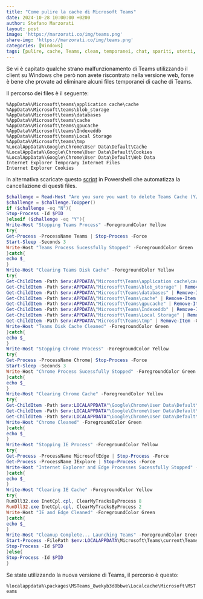 ```yaml
---
title: "Come pulire la cache di Microsoft Teams"
date: 2024-10-28 10:00:00 +0200
author: Stefano Marzorati
layout: post
image: 'https://marzorati.co/img/teams.png'
share-img: 'https://marzorati.co/img/teams.png'
categories: [Windows]
tags: [pulire, cache, Teams, clean, temporanei, chat, spariti, utenti, chat]
---
```

Se vi è capitato qualche strano malfunzionamento di Teams utilizzando il client su Windows che però non avete riscontrato nella versione web, forse è bene che provate ad eliminare alcuni files temporanei di cache di Teams.

Il percorso dei files è il seguente:

    %AppData%\Microsoft\teams\application cache\cache
    %AppData%\Microsoft\teams\blob_storage
    %AppData%\Microsoft\teams\databases
    %AppData%\Microsoft\teams\cache
    %AppData%\Microsoft\teams\gpucache
    %AppData%\Microsoft\teams\Indexeddb
    %AppData%\Microsoft\teams\Local Storage
    %AppData%\Microsoft\teams\tmp
    %LocalAppData%\Google\Chrome\User Data\Default\Cache
    %LocalAppData%\Google\Chrome\User Data\Default\Cookies
    %LocalAppData%\Google\Chrome\User Data\Default\Web Data
    Internet Explorer Temporary Internet Files
    Internet Explorer Cookies


In alternativa scaricate questo <a href="https://marzorati.co/download/clear_cache_Teams.ps1" target="_blank">script</a> in Powershell che automatizza la cancellazione di questi files.

~~~powershell
$challenge = Read-Host "Are you sure you want to delete Teams Cache (Y/N)?"
$challenge = $challenge.ToUpper()
if ($challenge -eq "N"){
Stop-Process -Id $PID
}elseif ($challenge -eq "Y"){
Write-Host "Stopping Teams Process" -ForegroundColor Yellow
try{
Get-Process -ProcessName Teams | Stop-Process -Force
Start-Sleep -Seconds 3
Write-Host "Teams Process Sucessfully Stopped" -ForegroundColor Green
}catch{
echo $_
}
Write-Host "Clearing Teams Disk Cache" -ForegroundColor Yellow
try{
Get-ChildItem -Path $env:APPDATA\"Microsoft\Teams\application cache\cache" | Remove-Item -Confirm:$false
Get-ChildItem -Path $env:APPDATA\"Microsoft\Teams\blob_storage" | Remove-Item -Confirm:$false
Get-ChildItem -Path $env:APPDATA\"Microsoft\Teams\databases" | Remove-Item -Confirm:$false
Get-ChildItem -Path $env:APPDATA\"Microsoft\Teams\cache" | Remove-Item -Confirm:$false
Get-ChildItem -Path $env:APPDATA\"Microsoft\Teams\gpucache" | Remove-Item -Confirm:$false
Get-ChildItem -Path $env:APPDATA\"Microsoft\Teams\Indexeddb" | Remove-Item -Confirm:$false
Get-ChildItem -Path $env:APPDATA\"Microsoft\Teams\Local Storage" | Remove-Item -Confirm:$false
Get-ChildItem -Path $env:APPDATA\"Microsoft\Teams\tmp" | Remove-Item -Confirm:$false
Write-Host "Teams Disk Cache Cleaned" -ForegroundColor Green
}catch{
echo $_
}
Write-Host "Stopping Chrome Process" -ForegroundColor Yellow
try{
Get-Process -ProcessName Chrome| Stop-Process -Force
Start-Sleep -Seconds 3
Write-Host "Chrome Process Sucessfully Stopped" -ForegroundColor Green
}catch{
echo $_
}
Write-Host "Clearing Chrome Cache" -ForegroundColor Yellow
try{
Get-ChildItem -Path $env:LOCALAPPDATA"\Google\Chrome\User Data\Default\Cache" | Remove-Item -Confirm:$false
Get-ChildItem -Path $env:LOCALAPPDATA"\Google\Chrome\User Data\Default\Cookies" -File | Remove-Item -Confirm:$false
Get-ChildItem -Path $env:LOCALAPPDATA"\Google\Chrome\User Data\Default\Web Data" -File | Remove-Item -Confirm:$false
Write-Host "Chrome Cleaned" -ForegroundColor Green
}catch{
echo $_
}
Write-Host "Stopping IE Process" -ForegroundColor Yellow
try{
Get-Process -ProcessName MicrosoftEdge | Stop-Process -Force
Get-Process -ProcessName IExplore | Stop-Process -Force
Write-Host "Internet Explorer and Edge Processes Sucessfully Stopped" -ForegroundColor Green
}catch{
echo $_
}
Write-Host "Clearing IE Cache" -ForegroundColor Yellow
try{
RunDll32.exe InetCpl.cpl, ClearMyTracksByProcess 8
RunDll32.exe InetCpl.cpl, ClearMyTracksByProcess 2
Write-Host "IE and Edge Cleaned" -ForegroundColor Green
}catch{
echo $_
}
Write-Host "Cleanup Complete... Launching Teams" -ForegroundColor Green
Start-Process -FilePath $env:LOCALAPPDATA\Microsoft\Teams\current\Teams.exe
Stop-Process -Id $PID
}else{
Stop-Process -Id $PID
}
~~~

Se state utilizzando la nuova versione di Teams, il percorso è questo:   

`%localappdata%\packages\MSTeams_8wekyb3d8bbwe\Localcache\Microsoft\MSTeams`
